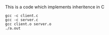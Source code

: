 This is a code which implements inheritence in C 

<code>gcc -c client.c</code><br>
<code>gcc -c server.c</code><br> 
<code>gcc client.o server.o</code><br> 
<code>./a.out</code>

